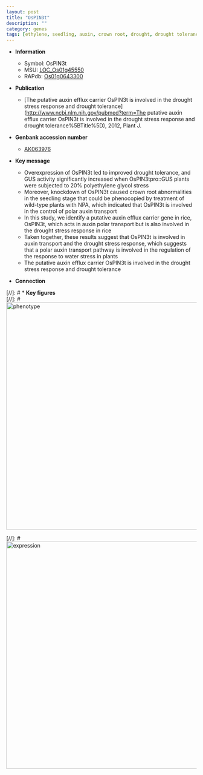 ```yaml
---
layout: post
title: "OsPIN3t"
description: ""
category: genes
tags: [ethylene, seedling, auxin, crown root, drought, drought tolerance, root, crown]
---
```


* **Information**  
    + Symbol: OsPIN3t  
    + MSU: [LOC_Os01g45550](http://rice.plantbiology.msu.edu/cgi-bin/ORF_infopage.cgi?orf=LOC_Os01g45550)  
    + RAPdb: [Os01g0643300](http://rapdb.dna.affrc.go.jp/viewer/gbrowse_details/irgsp1?name=Os01g0643300)  

* **Publication**  
    + [The putative auxin efflux carrier OsPIN3t is involved in the drought stress response and drought tolerance](http://www.ncbi.nlm.nih.gov/pubmed?term=The putative auxin efflux carrier OsPIN3t is involved in the drought stress response and drought tolerance%5BTitle%5D), 2012, Plant J.

* **Genbank accession number**  
    + [AK063976](http://www.ncbi.nlm.nih.gov/nuccore/AK063976)

* **Key message**  
    + Overexpression of OsPIN3t led to improved drought tolerance, and GUS activity significantly increased when OsPIN3tpro::GUS plants were subjected to 20% polyethylene glycol stress
    + Moreover, knockdown of OsPIN3t caused crown root abnormalities in the seedling stage that could be phenocopied by treatment of wild-type plants with NPA, which indicated that OsPIN3t is involved in the control of polar auxin transport
    + In this study, we identify a putative auxin efflux carrier gene in rice, OsPIN3t, which acts in auxin polar transport but is also involved in the drought stress response in rice
    + Taken together, these results suggest that OsPIN3t is involved in auxin transport and the drought stress response, which suggests that a polar auxin transport pathway is involved in the regulation of the response to water stress in plants
    + The putative auxin efflux carrier OsPIN3t is involved in the drought stress response and drought tolerance

* **Connection**  

[//]: # * **Key figures**  
[//]: # <img src="http://funRiceGenes.github.io/images/OsPIN3t.pheno.png" alt="phenotype"  style="width: 600px;"/>

[//]: # <img src="http://funRiceGenes.github.io/images/OsPIN3t.exp.png" alt="expression"  style="width: 600px;"/>


